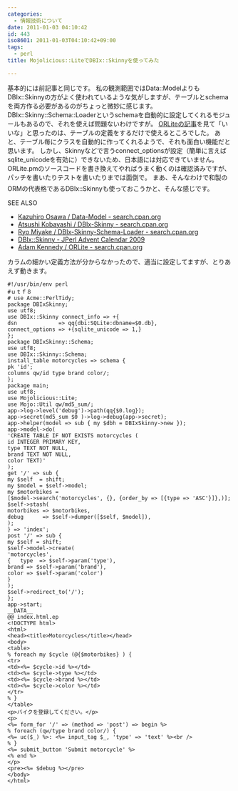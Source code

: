 ```yaml
---
categories:
  - 情報技術について
date: 2011-01-03 04:10:42
id: 443
iso8601: 2011-01-03T04:10:42+09:00
tags:
  - perl
title: Mojolicious::LiteでDBIx::Skinnyを使ってみた

---
```


基本的には前記事と同じです。
私の観測範囲ではData::ModelよりもDBIx::Skinnyの方がよく使われているような気がしますが、テーブルとschemaを両方作る必要があるのがちょっと微妙に感じます。
DBIx::Skinny::Schema::Loaderというschemaを自動的に設定してくれるモジュールもあるので、それを使えば問題ないわけですが。
<a href="https://github.com/kraih/mojo/wiki" target="_blank">ORLiteの記事</a>を見て「いいな」と思ったのは、テーブルの定義をするだけで使えるところでした。
あと、テーブル毎にクラスを自動的に作ってくれるようで、それも面白い機能だと思います。
しかし、Skinnyなどで言うconnect_optionsが設定（簡単に言えばsqlite_unicodeを有効に）できないため、日本語には対応できていません。
ORLite.pmのソースコードを書き換えてやればうまく動くのは確認済みですが、パッチを書いたりテストを書いたりまでは面倒で&#133;。
まあ、そんなわけで和製のORMの代表格であるDBIx::Skinnyも使っておこうかと、そんな感じです。
<div>
<p>SEE ALSO</p>
<ul>
<li><a href="http://search.cpan.org/dist/Data-Model/" target="_blank">Kazuhiro Osawa / Data-Model - search.cpan.org</a></li>
<li><a href="http://search.cpan.org/dist/DBIx-Skinny/" target="_blank">Atsushi Kobayashi / DBIx-Skinny - search.cpan.org</a></li>
<li><a href="http://search.cpan.org/dist/DBIx-Skinny-Schema-Loader/" target="_blank">Ryo Miyake / DBIx-Skinny-Schema-Loader - search.cpan.org</a></li>
<li><a href="http://perl-users.jp/articles/advent-calendar/2009/dbix-skinny/" target="_blank">DBIx::Skinny - JPerl Advent Calendar 2009</a></li>
<li><a href="http://search.cpan.org/dist/ORLite/" target="_blank">Adam Kennedy / ORLite - search.cpan.org</a></li>
</ul>
</div>


カラムの細かい定義方法が分からなかったので、適当に設定してますが、とりあえず動きます。
<pre><code>#!/usr/bin/env perl
#ｕｔｆ８
# use Acme::PerlTidy;
package DBIxSkinny;
use utf8;
use DBIx::Skinny connect_info =&gt; +{
dsn             =&gt; qq{dbi:SQLite:dbname=&#36;0.db},
connect_options =&gt; +{sqlite_unicode =&gt; 1,}
};
package DBIxSkinny::Schema;
use utf8;
use DBIx::Skinny::Schema;
install_table motorcycles =&gt; schema {
pk &#39;id&#39;;
columns qw/id type brand color/;
};
package main;
use utf8;
use Mojolicious::Lite;
use Mojo::Util qw/md5_sum/;
app-&gt;log-&gt;level(&#39;debug&#39;)-&gt;path(qq{&#36;0.log});
app-&gt;secret(md5_sum &#36;0 )-&gt;log-&gt;debug(app-&gt;secret);
app-&gt;helper(model =&gt; sub { my &#36;dbh = DBIxSkinny-&gt;new });
app-&gt;model-&gt;do(
&#39;CREATE TABLE IF NOT EXISTS motorcycles (
id INTEGER PRIMARY KEY,
type TEXT NOT NULL,
brand TEXT NOT NULL,
color TEXT)&#39;
);
get &#39;/&#39; =&gt; sub {
my &#36;self  = shift;
my &#36;model = &#36;self-&gt;model;
my &#36;motorbikes =
[&#36;model-&gt;search(&#39;motorcycles&#39;, {}, {order_by =&gt; [{type =&gt; &#39;ASC&#39;}]},)];
&#36;self-&gt;stash(
motorbikes =&gt; &#36;motorbikes,
debug      =&gt; &#36;self-&gt;dumper([&#36;self, &#36;model]),
);
} =&gt; &#39;index&#39;;
post &#39;/&#39; =&gt; sub {
my &#36;self = shift;
&#36;self-&gt;model-&gt;create(
&#39;motorcycles&#39;,
{   type  =&gt; &#36;self-&gt;param(&#39;type&#39;),
brand =&gt; &#36;self-&gt;param(&#39;brand&#39;),
color =&gt; &#36;self-&gt;param(&#39;color&#39;)
}
);
&#36;self-&gt;redirect_to(&#39;/&#39;);
};
app-&gt;start;
__DATA__
@@ index.html.ep
&lt;!DOCTYPE html&gt;
&lt;html&gt;
&lt;head&gt;&lt;title&gt;Motorcycles&lt;/title&gt;&lt;/head&gt;
&lt;body&gt;
&lt;table&gt;
% foreach my &#36;cycle (@{&#36;motorbikes} ) {
&lt;tr&gt;
&lt;td&gt;&lt;%= &#36;cycle-&gt;id %&gt;&lt;/td&gt;
&lt;td&gt;&lt;%= &#36;cycle-&gt;type %&gt;&lt;/td&gt;
&lt;td&gt;&lt;%= &#36;cycle-&gt;brand %&gt;&lt;/td&gt;
&lt;td&gt;&lt;%= &#36;cycle-&gt;color %&gt;&lt;/td&gt;
&lt;/tr&gt;
% }
&lt;/table&gt;
&lt;p&gt;バイクを登録してください。&lt;/p&gt;
&lt;p&gt;
&lt;%= form_for &#39;/&#39; =&gt; (method =&gt; &#39;post&#39;) =&gt; begin %&gt;
% foreach (qw/type brand color/) {
&lt;%= uc(&#36;_) %&gt;: &lt;%= input_tag &#36;_, &#39;type&#39; =&gt; &#39;text&#39; %&gt;&lt;br /&gt;
% }
&lt;%= submit_button &#39;Submit motorcycle&#39; %&gt;
&lt;% end %&gt;
&lt;/p&gt;
&lt;pre&gt;&lt;%= &#36;debug %&gt;&lt;/pre&gt;
&lt;/body&gt;
&lt;/html&gt;
</code></pre>
    	